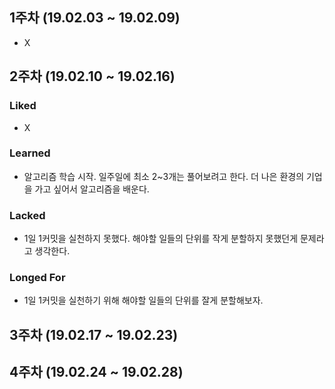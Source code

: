 ## 1주차 (19.02.03 ~ 19.02.09)
- X

## 2주차 (19.02.10 ~ 19.02.16)
### Liked
- X

### Learned
- 알고리즘 학습 시작. 일주일에 최소 2~3개는 풀어보려고 한다. 더 나은 환경의 기업을 가고 싶어서 알고리즘을 배운다.

### Lacked
- 1일 1커밋을 실천하지 못했다. 해야할 일들의 단위를 작게 분할하지 못했던게 문제라고 생각한다.

### Longed For 
- 1일 1커밋을 실천하기 위해 해야할 일들의 단위를 잘게 분할해보자.


## 3주차 (19.02.17 ~ 19.02.23)

## 4주차 (19.02.24 ~ 19.02.28)